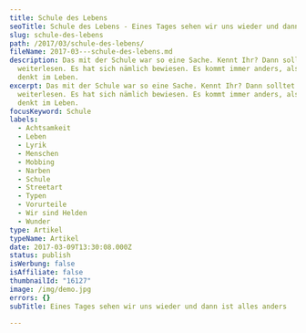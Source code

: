 ```yaml
---
title: Schule des Lebens
seoTitle: Schule des Lebens - Eines Tages sehen wir uns wieder und dann ist alles anders
slug: schule-des-lebens
path: /2017/03/schule-des-lebens/
fileName: 2017-03---schule-des-lebens.md
description: Das mit der Schule war so eine Sache. Kennt Ihr? Dann solltet Ihr
  weiterlesen. Es hat sich nämlich bewiesen. Es kommt immer anders, als man
  denkt im Leben.
excerpt: Das mit der Schule war so eine Sache. Kennt Ihr? Dann solltet Ihr
  weiterlesen. Es hat sich nämlich bewiesen. Es kommt immer anders, als man
  denkt im Leben.
focusKeyword: Schule
labels:
  - Achtsamkeit
  - Leben
  - Lyrik
  - Menschen
  - Mobbing
  - Narben
  - Schule
  - Streetart
  - Typen
  - Vorurteile
  - Wir sind Helden
  - Wunder
type: Artikel
typeName: Artikel
date: 2017-03-09T13:30:08.000Z
status: publish
isWerbung: false
isAffiliate: false
thumbnailId: "16127"
image: /img/demo.jpg
errors: {}
subTitle: Eines Tages sehen wir uns wieder und dann ist alles anders
  
---
```



  